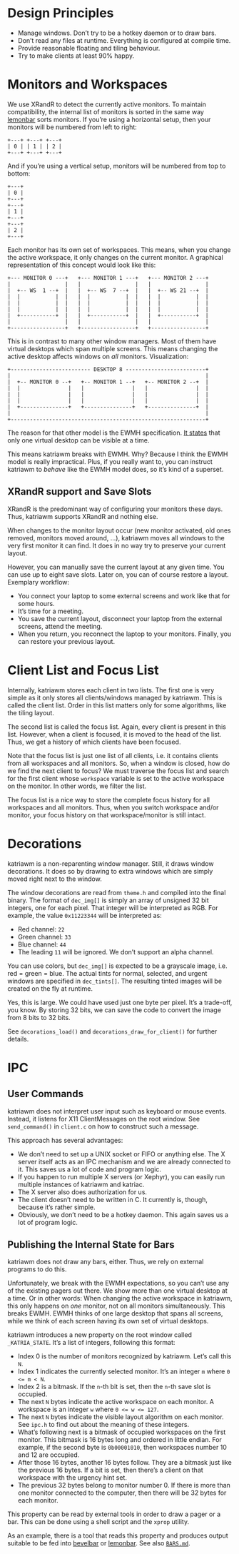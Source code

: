 Design Principles
=================

-   Manage windows. Don’t try to be a hotkey daemon or to draw bars.
-   Don’t read any files at runtime. Everything is configured at compile
    time.
-   Provide reasonable floating and tiling behaviour.
-   Try to make clients at least 90% happy.


Monitors and Workspaces
=======================

We use XRandR to detect the currently active monitors. To maintain
compatibility, the internal list of monitors is sorted in the same way
[lemonbar] sorts monitors. If you’re using a horizontal setup, then your
monitors will be numbered from left to right:

    +---+ +---+ +---+
    | 0 | | 1 | | 2 |
    +---+ +---+ +---+

And if you’re using a vertical setup, monitors will be numbered from top
to bottom:

    +---+
    | 0 |
    +---+
    +---+
    | 1 |
    +---+
    +---+
    | 2 |
    +---+

Each monitor has its own set of workspaces. This means, when you change
the active workspace, it only changes on the current monitor. A
graphical representation of this concept would look like this:

    +--- MONITOR 0 ---+   +--- MONITOR 1 ---+   +--- MONITOR 2 ---+
    |                 |   |                 |   |                 |
    |  +-- WS  1 --+  |   |  +-- WS  7 --+  |   |  +-- WS 21 --+  |
    |  |           |  |   |  |           |  |   |  |           |  |
    |  |           |  |   |  |           |  |   |  |           |  |
    |  |           |  |   |  |           |  |   |  |           |  |
    |  +-----------+  |   |  +-----------+  |   |  +-----------+  |
    |                 |   |                 |   |                 |
    +-----------------+   +-----------------+   +-----------------+

This is in contrast to many other window managers. Most of them have
virtual desktops which span multiple screens. This means changing the
active desktop affects windows on *all* monitors. Visualization:

    +------------------------- DESKTOP 8 -------------------------+
    |                                                             |
    |  +-- MONITOR 0 --+   +-- MONITOR 1 --+   +-- MONITOR 2 --+  |
    |  |               |   |               |   |               |  |
    |  |               |   |               |   |               |  |
    |  |               |   |               |   |               |  |
    |  +---------------+   +---------------+   +---------------+  |
    |                                                             |
    +-------------------------------------------------------------+

The reason for that other model is the EWMH specification. [It
states][ewmh] that only one virtual desktop can be visible at a time.

This means katriawm breaks with EWMH. Why? Because I think the EWMH
model is really impractical. Plus, if you really want to, you can
instruct katriawm to *behave* like the EWMH model does, so it’s kind of
a superset.

[ewmh]: http://standards.freedesktop.org/wm-spec/wm-spec-latest.html#idm140200477421552

XRandR support and Save Slots
-----------------------------

XRandR is the predominant way of configuring your monitors these days.
Thus, katriawm supports XRandR and nothing else.

When changes to the monitor layout occur (new monitor activated, old
ones removed, monitors moved around, ...), katriawm moves all windows to
the very first monitor it can find. It does in no way try to preserve
your current layout.

However, you can manually save the current layout at any given time. You
can use up to eight save slots. Later on, you can of course restore a
layout. Exemplary workflow:

-   You connect your laptop to some external screens and work like that
    for some hours.
-   It’s time for a meeting.
-   You save the current layout, disconnect your laptop from the
    external screens, attend the meeting.
-   When you return, you reconnect the laptop to your monitors. Finally,
    you can restore your previous layout.


Client List and Focus List
==========================

Internally, katriawm stores each client in two lists. The first one is
very simple as it only stores all clients/windows managed by katriawm.
This is called the client list. Order in this list matters only for some
algorithms, like the tiling layout.

The second list is called the focus list. Again, every client is present
in this list. However, when a client is focused, it is moved to the head
of the list. Thus, we get a history of which clients have been focused.

Note that the focus list is just one list of all clients, i.e. it
contains clients from all workspaces and all monitors. So, when a window
is closed, how do we find the next client to focus? We must traverse
the focus list and search for the first client whose `workspace`
variable is set to the active workspace on the monitor. In other words,
we filter the list.

The focus list is a nice way to store the complete focus history for all
workspaces and all monitors. Thus, when you switch workspace and/or
monitor, your focus history on that workspace/monitor is still intact.


Decorations
===========

katriawm is a non-reparenting window manager. Still, it draws window
decorations. It does so by drawing to extra windows which are simply
moved right next to the window.

The window decorations are read from `theme.h` and compiled into the
final binary. The format of `dec_img[]` is simply an array of unsigned
32 bit integers, one for each pixel. That integer will be interpreted as
RGB. For example, the value `0x11223344` will be interpreted as:

-   Red channel: `22`
-   Green channel: `33`
-   Blue channel: `44`
-   The leading `11` will be ignored. We don’t support an alpha channel.

You can use colors, but `dec_img[]` is expected to be a grayscale image,
i.e. red = green = blue. The actual tints for normal, selected, and
urgent windows are specified in `dec_tints[]`. The resulting tinted
images will be created on the fly at runtime.

Yes, this is large. We could have used just one byte per pixel. It’s a
trade-off, you know. By storing 32 bits, we can save the code to convert
the image from 8 bits to 32 bits.

See `decorations_load()` and `decorations_draw_for_client()` for further
details.


IPC
===

User Commands
-------------

katriawm does not interpret user input such as keyboard or mouse events.
Instead, it listens for X11 ClientMessages on the root window. See
`send_command()` in `client.c` on how to construct such a message.

This approach has several advantages:

-   We don’t need to set up a UNIX socket or FIFO or anything else. The
    X server itself acts as an IPC mechanism and we are already
    connected to it. This saves us a lot of code and program logic.
-   If you happen to run multiple X servers (or Xephyr), you can easily
    run multiple instances of katriawm and katriac.
-   The X server also does authorization for us.
-   The client doesn’t need to be written in C. It currently is, though,
    because it’s rather simple.
-   Obviously, we don’t need to be a hotkey daemon. This again saves us
    a lot of program logic.

Publishing the Internal State for Bars
--------------------------------------

katriawm does not draw any bars, either. Thus, we rely on external
programs to do this.

Unfortunately, we break with the EWMH expectations, so you can’t use any
of the existing pagers out there. We show more than one virtual desktop
at a time. Or in other words: When changing the active workspace in
katriawm, this only happens on *one* monitor, not on all monitors
simultaneously. This breaks EWMH. EWMH thinks of one large desktop that
spans all screens, while we think of each screen having its own set of
virtual desktops.

katriawm introduces a new property on the root window called
`_KATRIA_STATE`. It’s a list of integers, following this format:

-   Index 0 is the number of monitors recognized by katriawm. Let’s call
    this `N`.
-   Index 1 indicates the currently selected monitor. It’s an integer
    `m` where `0 <= m < N`.
-   Index 2 is a bitmask. If the `n`-th bit is set, then the `n`-th save
    slot is occupied.
-   The next `N` bytes indicate the active workspace on each monitor. A
    workspace is an integer `w` where `0 <= w <= 127`.
-   The next `N` bytes indicate the visible layout algorithm on each
    monitor. See `ipc.h` to find out about the meaning of these
    integers.
-   What’s following next is a bitmask of occupied workspaces on the
    first monitor. This bitmask is 16 bytes long and ordered in little
    endian. For example, if the second byte is `0b00001010`, then
    workspaces number 10 and 12 are occupied.
-   After those 16 bytes, another 16 bytes follow. They are a bitmask
    just like the previous 16 bytes. If a bit is set, then there’s a
    client on that workspace with the urgency hint set.
-   The previous 32 bytes belong to monitor number 0. If there is more
    than one monitor connected to the computer, then there will be 32
    bytes for each monitor.

This property can be read by external tools in order to draw a pager or
a bar. This can be done using a shell script and the `xprop` utility.

As an example, there is a tool that reads this property and produces
output suitable to be fed into [bevelbar] or [lemonbar]. See also
[`BARS.md`][bardoc].

[bevelbar]: https://github.com/vain/bevelbar
[lemonbar]: https://github.com/LemonBoy/bar
[bardoc]: BARS.md
